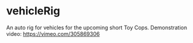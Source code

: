 # vehicleRig

An auto rig for vehicles for the upcoming short Toy Cops.
Demonstration video: https://vimeo.com/305869306
